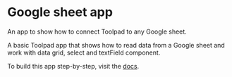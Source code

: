 # Google sheet app

<p class="description">An app to show how to connect Toolpad to any Google sheet.</p>

A basic Toolpad app that shows how to read data from a Google sheet and work with data grid, select and textField component.

To build this app step-by-step, visit the [docs](https://mui.com/toolpad/how-to-guides/connect-to-googlesheets/).
